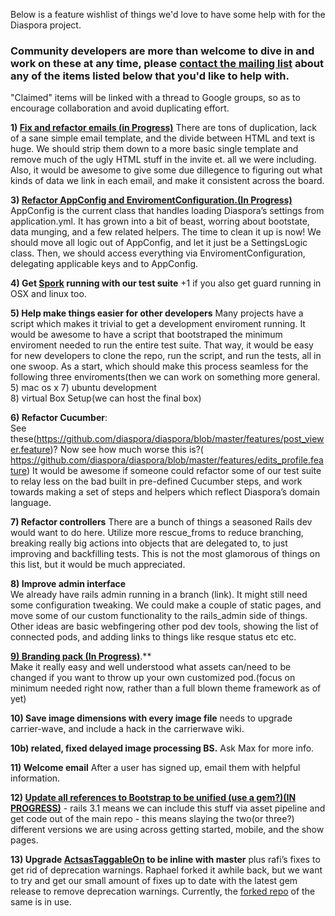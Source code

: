 Below is a feature wishlist of things we'd love to have some help with for the Diaspora project. 

### Community developers are more than welcome to dive in and work on these at any time, please [contact the mailing list](https://groups.google.com/forum/?fromgroups#!forum/diaspora-dev) about any of the items listed below that you'd like to help with. 
"Claimed" items will be linked with a thread to Google groups, so as to encourage collaboration and avoid duplicating effort.

**1) [Fix and refactor emails (in Progress)](https://groups.google.com/forum/?fromgroups#!topic/diaspora-dev/Zk-3RIYGVag)** 
There are tons of duplication, lack of a sane simple email template, and the divide between HTML and text is huge.  We should strip them down to a more basic single template and remove much of the ugly HTML stuff in the invite et. all we were including. Also, it would be awesome to give some due dillegence to figuring out what kinds of data we link in each email, and make it consistent across the board.

**3) [Refactor AppConfig and EnviromentConfiguration.(In Progress)](https://groups.google.com/forum/?fromgroups#!topic/diaspora-dev/XcWTJn-IsUY)**
AppConfig is the current class that handles loading Diaspora’s settings from application.yml.  It has grown into a bit of beast, worring about bootstate, data munging, and a few related helpers.  The time to clean it up is now!  We should move all logic out of AppConfig, and let it just be a SettingsLogic class.  Then, we should access everything via EnviromentConfiguration, delegating applicable keys and to AppConfig.

**4) Get [Spork](https://github.com/sporkrb/spork)  running with our test suite** 
+1 if you also get guard running in OSX and linux too.

**5) Help make things easier for other developers**
Many projects have a script which makes it trivial to get a development enviroment running.  It would be awesome to have a script that bootstraped the minimum enviroment needed to run the entire test suite. That way, it would be easy for new developers to clone the repo, run the script, and run the tests, all in one swoop.  As a start, which should make this process seamless for the following three enviroments(then we can work on something more general.
   5) mac os x
   7) ubuntu development	
   8) virtual Box Setup(we can host the final box)


**6) Refactor Cucumber**:  
See these(https://github.com/diaspora/diaspora/blob/master/features/post_viewer.feature)?  Now see how much worse this is?( https://github.com/diaspora/diaspora/blob/master/features/edits_profile.feature) 
It would be awesome if someone could refactor some of our test suite to relay less on the bad built in pre-defined Cucumber steps, and work towards making a set of steps and helpers which reflect Diaspora’s domain language.

**7) Refactor controllers** 
There are a bunch of things a seasoned Rails dev would want to do here.  Utilize more rescue_froms to reduce branching, breaking really big actions into objects that are delegated to, to just improving and backfilling tests.  This is not the most glamorous of things on this list, but it would be much appreciated.

**8) Improve admin interface**  
We already have rails admin running in a branch (link). It might still need some configuration tweaking. We could make a couple of static pages, and move some of our custom functionality to the rails_admin side of things. Other ideas are basic webfingering other pod dev tools, showing the list of connected pods, and adding links to things like resque status etc etc.

[**9) Branding pack (In Progress)**](https://groups.google.com/forum/?fromgroups#!topic/diaspora-dev/pP0LTD2Fpms).**  
Make it really easy and well understood what assets can/need to be changed if you want to throw up your own customized pod.(focus on minimum needed right now, rather than a full blown theme framework as of yet)

**10) Save image dimensions with every image file** 
needs to upgrade carrier-wave, and include a hack in the carrierwave wiki.

**10b) related, fixed delayed image processing BS.**  Ask Max for more info.

**11) Welcome email** 
After a user has signed up, email them with helpful information.

**12) [Update all references to Bootstrap to be unified (use a gem?)(IN PROGRESS)](https://groups.google.com/forum/?fromgroups#!topic/diaspora-dev/TJ1B4Ck4qNA)**
	- rails 3.1 means we can include this stuff via asset pipeline and get code out of the main repo
	- this means slaying the two(or three?) different versions we are using across getting started, mobile, and the show pages.

**13) Upgrade [ActsasTaggableOn](https://github.com/mbleigh/acts-as-taggable-on) to be inline with master**
 plus rafi’s fixes to get rid of deprecation warnings.  Raphael forked it awhile back, but we want to try and get our small amount of fixes up to date with the latest gem release to remove deprecation warnings. Currently, the [forked repo](https://github.com/diaspora/acts-as-taggable-on) of the same is in use.